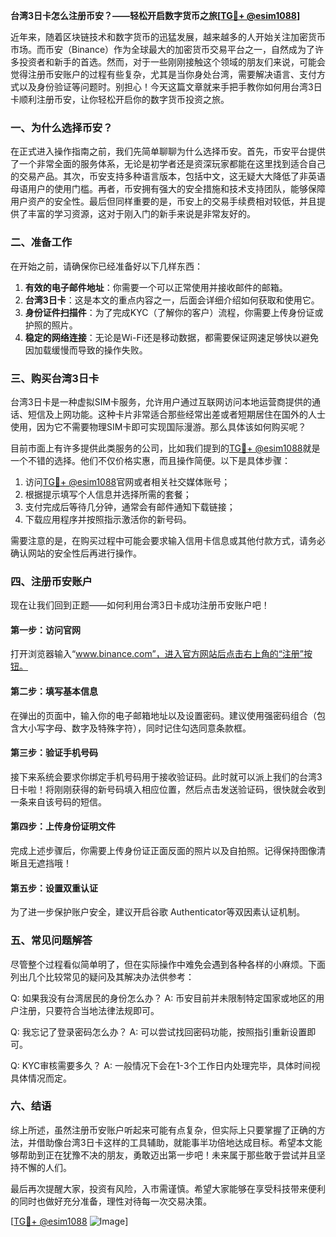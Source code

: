 **台湾3日卡怎么注册币安？——轻松开启数字货币之旅[[TG💪+ @esim1088](https://t.me/s/esim1088)]**

近年来，随着区块链技术和数字货币的迅猛发展，越来越多的人开始关注加密货币市场。而币安（Binance）作为全球最大的加密货币交易平台之一，自然成为了许多投资者和新手的首选。然而，对于一些刚刚接触这个领域的朋友们来说，可能会觉得注册币安账户的过程有些复杂，尤其是当你身处台湾，需要解决语言、支付方式以及身份验证等问题时。别担心！今天这篇文章就来手把手教你如何用台湾3日卡顺利注册币安，让你轻松开启你的数字货币投资之旅。

### 一、为什么选择币安？

在正式进入操作指南之前，我们先简单聊聊为什么选择币安。首先，币安平台提供了一个非常全面的服务体系，无论是初学者还是资深玩家都能在这里找到适合自己的交易产品。其次，币安支持多种语言版本，包括中文，这无疑大大降低了非英语母语用户的使用门槛。再者，币安拥有强大的安全措施和技术支持团队，能够保障用户资产的安全性。最后但同样重要的是，币安上的交易手续费相对较低，并且提供了丰富的学习资源，这对于刚入门的新手来说是非常友好的。

### 二、准备工作

在开始之前，请确保你已经准备好以下几样东西：

1. **有效的电子邮件地址**：你需要一个可以正常使用并接收邮件的邮箱。
2. **台湾3日卡**：这是本文的重点内容之一，后面会详细介绍如何获取和使用它。
3. **身份证件扫描件**：为了完成KYC（了解你的客户）流程，你需要上传身份证或护照的照片。
4. **稳定的网络连接**：无论是Wi-Fi还是移动数据，都需要保证网速足够快以避免因加载缓慢而导致的操作失败。

### 三、购买台湾3日卡

台湾3日卡是一种虚拟SIM卡服务，允许用户通过互联网访问本地运营商提供的通话、短信及上网功能。这种卡片非常适合那些经常出差或者短期居住在国外的人士使用，因为它不需要物理SIM卡即可实现国际漫游。那么具体该如何购买呢？

目前市面上有许多提供此类服务的公司，比如我们提到的[TG💪+ @esim1088](https://t.me/s/esim1088)就是一个不错的选择。他们不仅价格实惠，而且操作简便。以下是具体步骤：

1. 访问[TG💪+ @esim1088](https://t.me/s/esim1088)官网或者相关社交媒体账号；
2. 根据提示填写个人信息并选择所需的套餐；
3. 支付完成后等待几分钟，通常会有邮件通知下载链接；
4. 下载应用程序并按照指示激活你的新号码。

需要注意的是，在购买过程中可能会要求输入信用卡信息或其他付款方式，请务必确认网站的安全性后再进行操作。

### 四、注册币安账户

现在让我们回到正题——如何利用台湾3日卡成功注册币安账户吧！

#### 第一步：访问官网
打开浏览器输入“www.binance.com”，进入官方网站后点击右上角的“注册”按钮。

#### 第二步：填写基本信息
在弹出的页面中，输入你的电子邮箱地址以及设置密码。建议使用强密码组合（包含大小写字母、数字及特殊字符），同时记住勾选同意条款框。

#### 第三步：验证手机号码
接下来系统会要求你绑定手机号码用于接收验证码。此时就可以派上我们的台湾3日卡啦！将刚刚获得的新号码填入相应位置，然后点击发送验证码，很快就会收到一条来自该号码的短信。

#### 第四步：上传身份证明文件
完成上述步骤后，你需要上传身份证正面反面的照片以及自拍照。记得保持图像清晰且无遮挡哦！

#### 第五步：设置双重认证
为了进一步保护账户安全，建议开启谷歌 Authenticator等双因素认证机制。

### 五、常见问题解答

尽管整个过程看似简单明了，但在实际操作中难免会遇到各种各样的小麻烦。下面列出几个比较常见的疑问及其解决办法供参考：

Q: 如果我没有台湾居民的身份怎么办？
A: 币安目前并未限制特定国家或地区的用户注册，只要符合当地法律法规即可。

Q: 我忘记了登录密码怎么办？
A: 可以尝试找回密码功能，按照指引重新设置即可。

Q: KYC审核需要多久？
A: 一般情况下会在1-3个工作日内处理完毕，具体时间视具体情况而定。

### 六、结语

综上所述，虽然注册币安账户听起来可能有点复杂，但实际上只要掌握了正确的方法，并借助像台湾3日卡这样的工具辅助，就能事半功倍地达成目标。希望本文能够帮助到正在犹豫不决的朋友，勇敢迈出第一步吧！未来属于那些敢于尝试并且坚持不懈的人们。

最后再次提醒大家，投资有风险，入市需谨慎。希望大家能够在享受科技带来便利的同时也做好充分准备，理性对待每一次交易决策。

[[TG💪+ @esim1088](https://t.me/s/esim1088) ![Image](https://i.postimg.cc/4NQfJmqS/Snipaste-2025-05-13-00-14-12.png)]